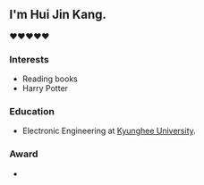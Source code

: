 ## I'm Hui Jin Kang.
❤❤❤❤❤ 
### Interests
* Reading books
* Harry Potter

### Education
* Electronic Engineering at [Kyunghee University](https://ee.khu.ac.kr/ee/user/main/view.do).

### Award
* 
  
